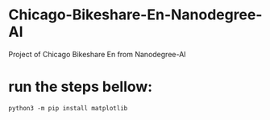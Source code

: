 # Chicago-Bikeshare-En-Nanodegree-AI
Project of Chicago Bikeshare En from Nanodegree-AI

# run the steps bellow:

`python3 -m pip install matplotlib`
